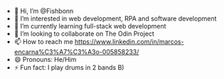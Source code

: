 - 👋 Hi, I’m @Fishbonn
- 👀 I’m interested in web development, RPA and software development
- 🌱 I’m currently learning full-stack web development
- 💞️ I’m looking to collaborate on The Odin Project
- 📫 How to reach me https://www.linkedin.com/in/marcos-encarna%C3%A7%C3%A3o-005858233/
- 😄 Pronouns: He/Him
- ⚡ Fun fact: I play drums in 2 bands B)

<!---
Fishbonn/Fishbonn is a ✨ special ✨ repository because its `README.md` (this file) appears on your GitHub profile.
You can click the Preview link to take a look at your changes.
--->
